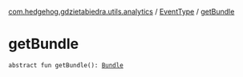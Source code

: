 [com.hedgehog.gdzietabiedra.utils.analytics](../index.md) / [EventType](index.md) / [getBundle](./get-bundle.md)

# getBundle

`abstract fun getBundle(): `[`Bundle`](https://developer.android.com/reference/android/os/Bundle.html)